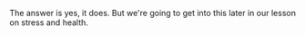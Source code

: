 The answer is yes, it does. But we're going to get into this later in our
lesson on stress and health.
